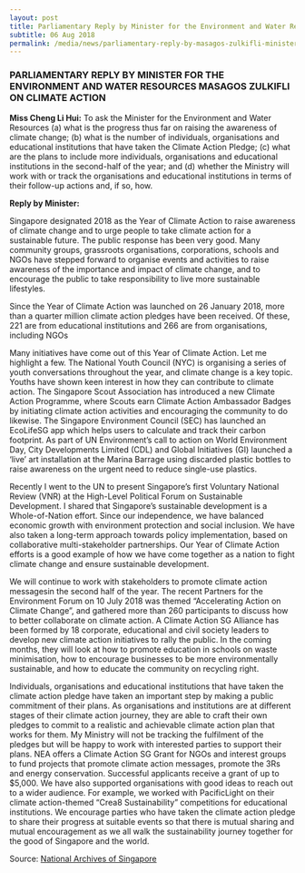 ```yaml
---
layout: post
title: Parliamentary Reply by Minister for the Environment and Water Resources Masagos Zulkifli on Climate Action
subtitle: 06 Aug 2018
permalink: /media/news/parliamentary-reply-by-masagos-zulkifli-minister-for-the-environment-and-water-resources-on-climate-action
---
```

### PARLIAMENTARY REPLY BY MINISTER FOR THE ENVIRONMENT AND WATER RESOURCES MASAGOS ZULKIFLI ON CLIMATE ACTION

**Miss Cheng Li Hui:** To ask the Minister for the Environment and Water Resources (a) what is the progress thus far on raising the awareness of climate change; (b) what is the number of individuals, organisations and educational institutions that have taken the Climate Action Pledge; (c) what are the plans to include more individuals, organisations and educational institutions in the second-half of the year; and (d) whether the Ministry will work with or track the organisations and educational institutions in terms of their follow-up actions and, if so, how.

**Reply by Minister:**

Singapore designated 2018 as the Year of Climate Action to raise awareness of climate change and to urge people to take climate action for a sustainable future. The public response has been very good. Many community groups, grassroots organisations, corporations, schools and NGOs have stepped forward to organise events and activities to raise awareness of the importance and impact of climate change, and to encourage the public to take responsibility to live more sustainable lifestyles.

Since the Year of Climate Action was launched on 26 January 2018, more than a quarter million climate action pledges have been received. Of these, 221 are from educational institutions and 266 are from organisations, including NGOs

Many initiatives have come out of this Year of Climate Action. Let me highlight a few. The National Youth Council (NYC) is organising a series of youth conversations throughout the year, and climate change is a key topic. Youths have shown keen interest in how they can contribute to climate action. The Singapore Scout Association has introduced a new Climate Action Programme, where Scouts earn Climate Action Ambassador Badges by initiating climate action activities and encouraging the community to do likewise. The Singapore Environment Council (SEC) has launched an EcoLifeSG app which helps users to calculate and track their carbon footprint. As part of UN Environment’s call to action on World Environment Day, City Developments Limited (CDL) and Global Initiatives (GI) launched a ‘live’ art installation at the Marina Barrage using discarded plastic bottles to raise awareness on the urgent need to reduce single-use plastics.

Recently I went to the UN to present Singapore’s first Voluntary National Review (VNR) at the High-Level Political Forum on Sustainable Development. I shared that Singapore’s sustainable development is a Whole-of-Nation effort. Since our independence, we have balanced economic growth with environment protection and social inclusion. We have also taken a long-term approach towards policy implementation, based on collaborative multi-stakeholder partnerships. Our Year of Climate Action efforts is a good example of how we have come together as a nation to fight climate change and ensure sustainable development.

We will continue to work with stakeholders to promote climate action messagesin the second half of the year. The recent Partners for the Environment Forum on 10 July 2018 was themed “Accelerating Action on Climate Change”, and gathered more than 260 participants to discuss how to better collaborate on climate action. A Climate Action SG Alliance has been formed by 18 corporate, educational and civil society leaders to develop new climate action initiatives to rally the public. In the coming months, they will look at how to promote education in schools on waste minimisation, how to encourage businesses to be more environmentally sustainable, and how to educate the community on recycling right.

Individuals, organisations and educational institutions that have taken the climate action pledge have taken an important step by making a public commitment of their plans. As organisations and institutions are at different stages of their climate action journey, they are able to craft their own pledges to commit to a realistic and achievable climate action plan that works for them. My Ministry will not be tracking the fulfilment of the pledges but will be happy to work with interested parties to support their plans. NEA offers a Climate Action SG Grant for NGOs and interest groups to fund projects that promote climate action messages, promote the 3Rs and energy conservation. Successful applicants receive a grant of up to $5,000. We have also supported organisations with good ideas to reach out to a wider audience. For example, we worked with PacificLight on their climate action-themed “Crea8 Sustainability” competitions for educational institutions. We encourage parties who have taken the climate action pledge to share their progress at suitable events so that there is mutual sharing and mutual encouragement as we all walk the sustainability journey together for the good of Singapore and the world.

Source: [National Archives of Singapore](https://www.nas.gov.sg/archivesonline/data/pdfdoc/MSE_20180806005.pdf)
